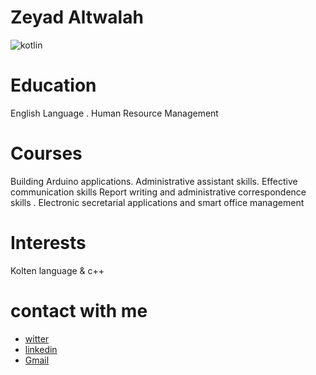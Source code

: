# Zeyad Altwalah
![kotlin](https://user-images.githubusercontent.com/89542277/136715632-5140772f-3afc-458d-8e73-c348b1a56e35.png)
# Education
English Language . Human Resource Management
# Courses
Building Arduino applications.
Administrative assistant skills.
Effective communication skills
Report writing and administrative correspondence skills . 
Electronic secretarial applications and smart office management
# Interests
Kolten  language &
c++
# contact with me

* [witter](https://twitter.com/BinTwalah?t=cACMhPR2_EQCFWhk6EPj6w&s=09)
* [linkedin](https://www.linkedin.com/in/zeyad-altwalah-73256819b)
* [Gmail](zeyad.altwalah@gmail.com)

 
